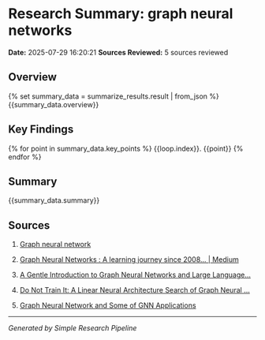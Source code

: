 # Research Summary: graph neural networks
**Date:** 2025-07-29 16:20:21
**Sources Reviewed:** 5 sources reviewed

## Overview
{% set summary_data = summarize_results.result | from_json %}
{{summary_data.overview}}

## Key Findings
{% for point in summary_data.key_points %}
{{loop.index}}. {{point}}
{% endfor %}

## Summary
{{summary_data.summary}}

## Sources

1. [Graph neural network](https://en.wikipedia.org/wiki/Graph_neural_network)

2. [Graph Neural Networks : A learning journey since 2008... | Medium](https://medium.com/data-science/graph-neural-networks-a-learning-journey-since-2008-part-1-7df897834df9)

3. [A Gentle Introduction to Graph Neural Networks and Large Language...](https://www.linkedin.com/pulse/gentle-introduction-graph-neural-networks-large-yunguo-yu-phd-md-u76ne)

4. [Do Not Train It: A Linear Neural Architecture Search of Graph Neural ...](https://shipxu123.github.io/papers/C3-ICML2023-NAC-slides.pdf)

5. [Graph Neural Network and Some of GNN Applications](https://neptune.ai/blog/graph-neural-network-and-some-of-gnn-applications)


---
*Generated by Simple Research Pipeline*
